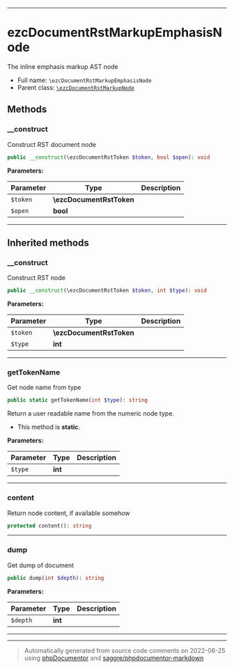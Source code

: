 ***

# ezcDocumentRstMarkupEmphasisNode

The inline emphasis markup AST node



* Full name: `\ezcDocumentRstMarkupEmphasisNode`
* Parent class: [`\ezcDocumentRstMarkupNode`](./ezcDocumentRstMarkupNode.md)




## Methods


### __construct

Construct RST document node

```php
public __construct(\ezcDocumentRstToken $token, bool $open): void
```








**Parameters:**

| Parameter | Type | Description |
|-----------|------|-------------|
| `$token` | **\ezcDocumentRstToken** |  |
| `$open` | **bool** |  |




***


## Inherited methods


### __construct

Construct RST node

```php
public __construct(\ezcDocumentRstToken $token, int $type): void
```








**Parameters:**

| Parameter | Type | Description |
|-----------|------|-------------|
| `$token` | **\ezcDocumentRstToken** |  |
| `$type` | **int** |  |




***

### getTokenName

Get node name from type

```php
public static getTokenName(int $type): string
```

Return a user readable name from the numeric node type.

* This method is **static**.




**Parameters:**

| Parameter | Type | Description |
|-----------|------|-------------|
| `$type` | **int** |  |




***

### content

Return node content, if available somehow

```php
protected content(): string
```











***

### dump

Get dump of document

```php
public dump(int $depth): string
```








**Parameters:**

| Parameter | Type | Description |
|-----------|------|-------------|
| `$depth` | **int** |  |




***


***
> Automatically generated from source code comments on 2022-06-25 using [phpDocumentor](http://www.phpdoc.org/) and [saggre/phpdocumentor-markdown](https://github.com/Saggre/phpDocumentor-markdown)

